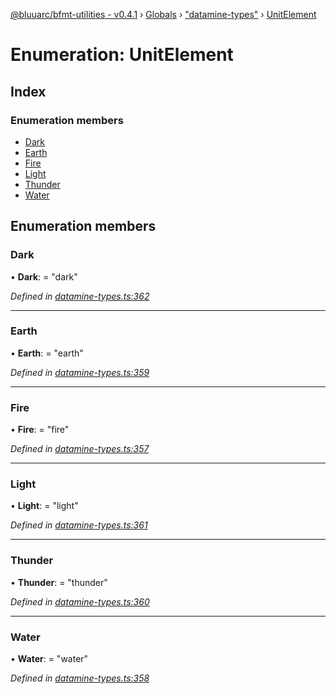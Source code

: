 [@bluuarc/bfmt-utilities - v0.4.1](../README.md) › [Globals](../globals.md) › ["datamine-types"](../modules/_datamine_types_.md) › [UnitElement](_datamine_types_.unitelement.md)

# Enumeration: UnitElement

## Index

### Enumeration members

* [Dark](_datamine_types_.unitelement.md#dark)
* [Earth](_datamine_types_.unitelement.md#earth)
* [Fire](_datamine_types_.unitelement.md#fire)
* [Light](_datamine_types_.unitelement.md#light)
* [Thunder](_datamine_types_.unitelement.md#thunder)
* [Water](_datamine_types_.unitelement.md#water)

## Enumeration members

###  Dark

• **Dark**: = "dark"

*Defined in [datamine-types.ts:362](https://github.com/BluuArc/bfmt-utilities/blob/master/src/datamine-types.ts#L362)*

___

###  Earth

• **Earth**: = "earth"

*Defined in [datamine-types.ts:359](https://github.com/BluuArc/bfmt-utilities/blob/master/src/datamine-types.ts#L359)*

___

###  Fire

• **Fire**: = "fire"

*Defined in [datamine-types.ts:357](https://github.com/BluuArc/bfmt-utilities/blob/master/src/datamine-types.ts#L357)*

___

###  Light

• **Light**: = "light"

*Defined in [datamine-types.ts:361](https://github.com/BluuArc/bfmt-utilities/blob/master/src/datamine-types.ts#L361)*

___

###  Thunder

• **Thunder**: = "thunder"

*Defined in [datamine-types.ts:360](https://github.com/BluuArc/bfmt-utilities/blob/master/src/datamine-types.ts#L360)*

___

###  Water

• **Water**: = "water"

*Defined in [datamine-types.ts:358](https://github.com/BluuArc/bfmt-utilities/blob/master/src/datamine-types.ts#L358)*
